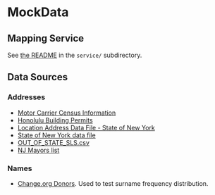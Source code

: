 # MockData

## Mapping Service

See [the README](service/README.md) in the `service/` subdirectory.

## Data Sources

### Addresses
  * [Motor Carrier Census Information](https://ai.fmcsa.dot.gov/SMS/Tools/Downloads.aspx)
  * [Honolulu Building Permits](https://data.honolulu.gov/api/views/5xgg-yfvn/)
  * [Location Address Data File - State of New York](http://www.dec.ny.gov/data/der/esmart/locaddr.csv)
  * [State of New York data file](http://www.dec.ny.gov/data/der/esmart/mailaddr.csv)
  * [OUT\_OF\_STATE\_SLS.csv](https://www.ark.org/dfa_bcn/app/closure.csv?CountyCode=76&County=OUT+OF+STATE&type=SLS)
  * [NJ Mayors list](http://www.nj.gov/dca/mayors/mayors2013.csv)

### Names
  * [Change.org Donors](http://change.gov/page/-/09-01-31_donors.csv). Used 
    to test surname frequency distribution.
